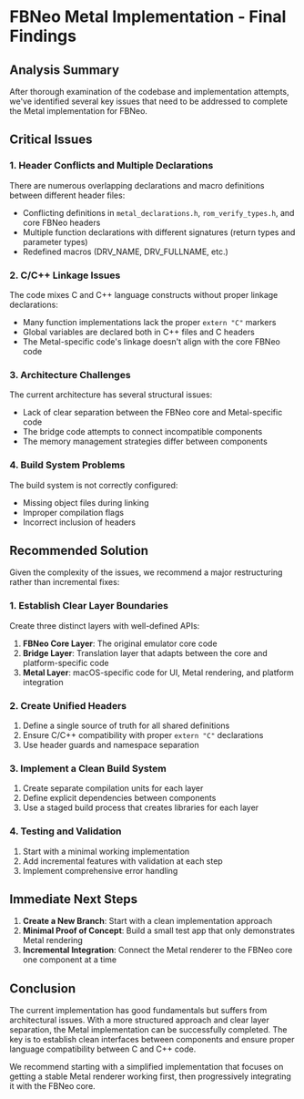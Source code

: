# FBNeo Metal Implementation - Final Findings

## Analysis Summary

After thorough examination of the codebase and implementation attempts, we've identified several key issues that need to be addressed to complete the Metal implementation for FBNeo.

## Critical Issues

### 1. Header Conflicts and Multiple Declarations

There are numerous overlapping declarations and macro definitions between different header files:
- Conflicting definitions in `metal_declarations.h`, `rom_verify_types.h`, and core FBNeo headers
- Multiple function declarations with different signatures (return types and parameter types)
- Redefined macros (DRV_NAME, DRV_FULLNAME, etc.)

### 2. C/C++ Linkage Issues

The code mixes C and C++ language constructs without proper linkage declarations:
- Many function implementations lack the proper `extern "C"` markers
- Global variables are declared both in C++ files and C headers
- The Metal-specific code's linkage doesn't align with the core FBNeo code

### 3. Architecture Challenges

The current architecture has several structural issues:
- Lack of clear separation between the FBNeo core and Metal-specific code
- The bridge code attempts to connect incompatible components
- The memory management strategies differ between components

### 4. Build System Problems

The build system is not correctly configured:
- Missing object files during linking
- Improper compilation flags
- Incorrect inclusion of headers

## Recommended Solution

Given the complexity of the issues, we recommend a major restructuring rather than incremental fixes:

### 1. Establish Clear Layer Boundaries

Create three distinct layers with well-defined APIs:
1. **FBNeo Core Layer**: The original emulator core code
2. **Bridge Layer**: Translation layer that adapts between the core and platform-specific code
3. **Metal Layer**: macOS-specific code for UI, Metal rendering, and platform integration

### 2. Create Unified Headers

1. Define a single source of truth for all shared definitions
2. Ensure C/C++ compatibility with proper `extern "C"` declarations
3. Use header guards and namespace separation

### 3. Implement a Clean Build System

1. Create separate compilation units for each layer
2. Define explicit dependencies between components
3. Use a staged build process that creates libraries for each layer

### 4. Testing and Validation

1. Start with a minimal working implementation
2. Add incremental features with validation at each step
3. Implement comprehensive error handling

## Immediate Next Steps

1. **Create a New Branch**: Start with a clean implementation approach
2. **Minimal Proof of Concept**: Build a small test app that only demonstrates Metal rendering
3. **Incremental Integration**: Connect the Metal renderer to the FBNeo core one component at a time

## Conclusion

The current implementation has good fundamentals but suffers from architectural issues. With a more structured approach and clear layer separation, the Metal implementation can be successfully completed. The key is to establish clean interfaces between components and ensure proper language compatibility between C and C++ code.

We recommend starting with a simplified implementation that focuses on getting a stable Metal renderer working first, then progressively integrating it with the FBNeo core. 